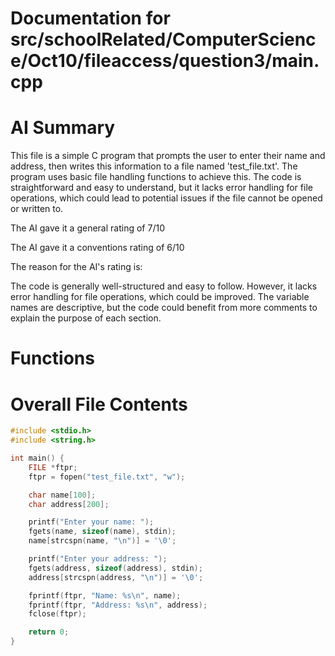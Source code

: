 # Documentation for src/schoolRelated/ComputerScience/Oct10/fileaccess/question3/main.cpp

# AI Summary
This file is a simple C program that prompts the user to enter their name and address, then writes this information to a file named 'test_file.txt'. The program uses basic file handling functions to achieve this. The code is straightforward and easy to understand, but it lacks error handling for file operations, which could lead to potential issues if the file cannot be opened or written to.

The AI gave it a general rating of 7/10

The AI gave it a conventions rating of 6/10

The reason for the AI's rating is:

The code is generally well-structured and easy to follow. However, it lacks error handling for file operations, which could be improved. The variable names are descriptive, but the code could benefit from more comments to explain the purpose of each section.
# Functions
# Overall File Contents
```c
#include <stdio.h>
#include <string.h>

int main() {
    FILE *ftpr;
    ftpr = fopen("test_file.txt", "w");

    char name[100];
    char address[200];

    printf("Enter your name: ");
    fgets(name, sizeof(name), stdin);
    name[strcspn(name, "\n")] = '\0';

    printf("Enter your address: ");
    fgets(address, sizeof(address), stdin);
    address[strcspn(address, "\n")] = '\0';

    fprintf(ftpr, "Name: %s\n", name);
    fprintf(ftpr, "Address: %s\n", address);
    fclose(ftpr);

    return 0;
}
```
